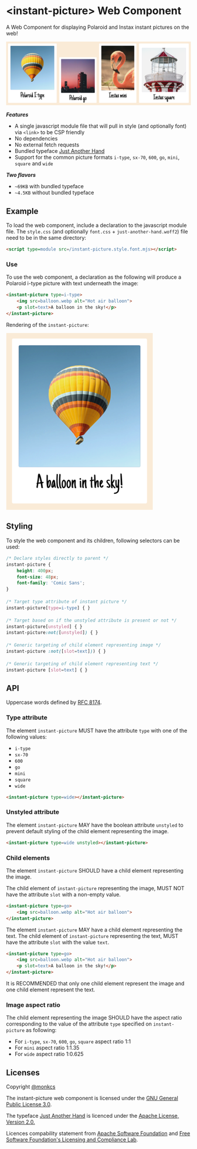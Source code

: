 # &lt;instant-picture&gt; Web Component

A Web Component for displaying Polaroid and Instax instant pictures on the web!

![Different instant pictures](example/banner.png "Different instant pictures")

***Features***

* A single javascript module file that will pull in style (and optionally font) via ```<link>``` to be CSP friendly
* No dependencies
* No external fetch requests
* Bundled typeface [Just Another Hand](https://fonts.google.com/specimen/Just+Another+Hand)
* Support for the common picture formats `i-type`, `sx-70`, `600`, `go`, `mini`, `square` and `wide`

***Two flavors***

* `~69KB` with bundled typeface
* `~4.5KB` without bundled typeface

## Example

To load the web component, include a declaration to the javascript module file. The `style.css` (and optionally `font.css` + `just-another-hand.woff2`) file need to be in the same directory:

```html
<script type=module src=/instant-picture.style.font.mjs></script>
```

### Use

To use the web component, a declaration as the following will produce a Polaroid i-type picture with text underneath the image:

```html
<instant-picture type=i-type>
    <img src=balloon.webp alt="Hot air balloon">
    <p slot=text>A balloon in the sky!</p>
</instant-picture>
```

Rendering of the `instant-picture`:

<img src=example/example.png alt="Rendered Polaroid i-type picture" width=400>

## Styling

To style the web component and its children, following selectors can be used:

```css
/* Declare styles directly to parent */
instant-picture {
    height: 400px;
    font-size: 48px;
    font-family: 'Comic Sans';
}

/* Target type attribute of instant picture */
instant-picture[type=i-type] { }

/* Target based on if the unstyled attribute is present or not */
instant-picture[unstyled] { }
instant-picture:not([unstyled]) { }

/* Generic targeting of child element representing image */
instant-picture :not([slot=text])) { }

/* Generic targeting of child element representing text */
instant-picture [slot=text] { }
```

## API

Uppercase words defined by [RFC 8174](https://datatracker.ietf.org/doc/html/rfc8174 "Ambiguity of Uppercase vs Lowercase in RFC 2119 Key Words").

### Type attribute

The element `instant-picture` MUST have the attribute `type` with one of the following values:

* `i-type`
* `sx-70`
* `600`
* `go`
* `mini`
* `square`
* `wide`

```html
<instant-picture type=wide></instant-picture>
```

### Unstyled attribute

The element `instant-picture` MAY have the boolean attribute `unstyled` to prevent default styling of the child element representing the image.

```html
<instant-picture type=wide unstyled></instant-picture>
```

### Child elements

The element `instant-picture` SHOULD have a child element representing the image.

The child element of `instant-picture` representing the image, MUST NOT have the attribute `slot` with a non-empty value.

```html
<instant-picture type=go>
    <img src=balloon.webp alt="Hot air balloon">
</instant-picture>
```

The element `instant-picture` MAY have a child element representing the text. The child element of `instant-picture` representing the text, MUST have the attribute `slot` with the value `text`.

```html
<instant-picture type=go>
    <img src=balloon.webp alt="Hot air balloon">
    <p slot=text>A balloon in the sky!</p>
</instant-picture>
```

It is RECOMMENDED that only one child element represent the image and one child element represent the text.

### Image aspect ratio

The child element representing the image SHOULD have the aspect ratio corresponding to the value of the attribute `type` specified on `instant-picture` as following:

* For `i-type`, `sx-70`, `600`, `go`, `square` aspect ratio 1:1
* For `mini` aspect ratio 1:1.35
* For `wide` aspect ratio 1:0.625

## Licenses

Copyright [@monkcs](https://github.com/monkcs/)

The instant-picture web component is licensed under the [GNU General Public License 3.0](https://www.gnu.org/licenses/gpl-3.0.html).

The typeface [Just Another Hand](https://fonts.google.com/specimen/Just+Another+Hand) is licenced under the [Apache License, Version 2.0.](https://www.apache.org/licenses/LICENSE-2.0)

Licences compability statement from [Apache Software Foundation](https://www.apache.org/licenses/GPL-compatibility.html) and [Free Software Foundation's Licensing and Compliance Lab](https://www.gnu.org/licenses/license-list.html#apache2).
